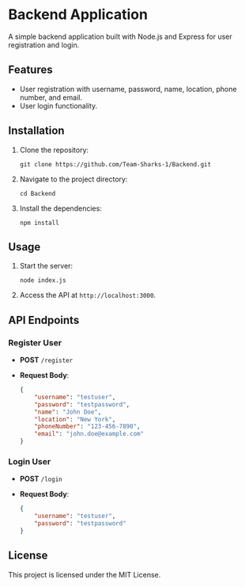 # Backend Application

A simple backend application built with Node.js and Express for user registration and login.

## Features

- User registration with username, password, name, location, phone number, and email.
- User login functionality.

## Installation

1. Clone the repository:

   ```
   git clone https://github.com/Team-Sharks-1/Backend.git
   ```

2. Navigate to the project directory:

   ```
   cd Backend
   ```

3. Install the dependencies:

   ```
   npm install
   ```

## Usage

1. Start the server:

   ```
   node index.js
   ```

2. Access the API at `http://localhost:3000`.

## API Endpoints

### Register User

- **POST** `/register`
- **Request Body**:

  ```json
  {
      "username": "testuser",
      "password": "testpassword",
      "name": "John Doe",
      "location": "New York",
      "phoneNumber": "123-456-7890",
      "email": "john.doe@example.com"
  }
  ```

### Login User

- **POST** `/login`
- **Request Body**:

  ```json
  {
      "username": "testuser",
      "password": "testpassword"
  }
  ```

## License

This project is licensed under the MIT License.
